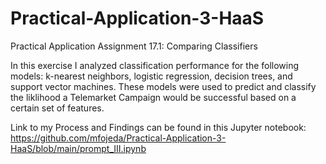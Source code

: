 # Practical-Application-3-HaaS
Practical Application Assignment 17.1: Comparing Classifiers

In this exercise I analyzed classification performance for the following models: k-nearest neighbors, logistic regression, decision trees, and support vector machines. These models were used to predict and classify the liklihood a Telemarket Campaign would be successful based on a certain set of features.

Link to my Process and Findings can be found in this Jupyter notebook: https://github.com/mfojeda/Practical-Application-3-HaaS/blob/main/prompt_III.ipynb

